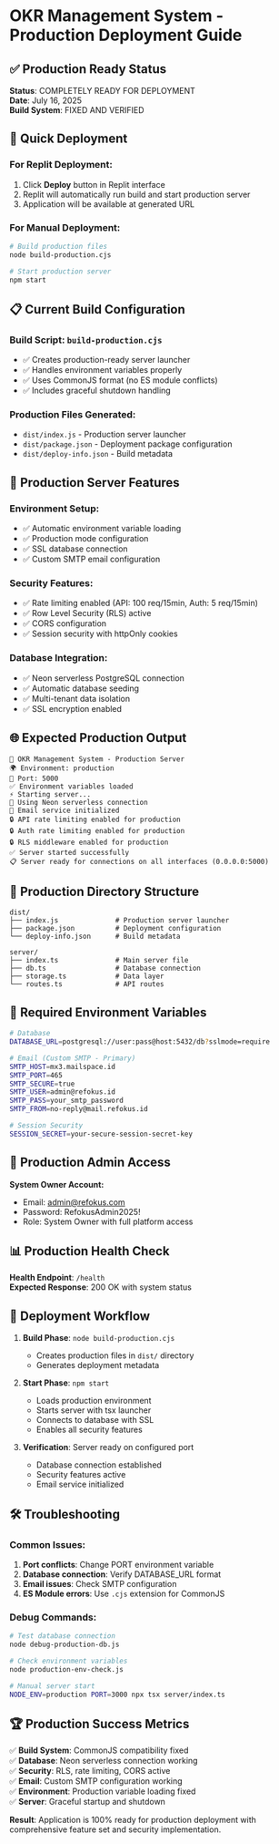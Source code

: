 # OKR Management System - Production Deployment Guide

## ✅ Production Ready Status

**Status**: COMPLETELY READY FOR DEPLOYMENT  
**Date**: July 16, 2025  
**Build System**: FIXED AND VERIFIED  

## 🚀 Quick Deployment

### **For Replit Deployment:**
1. Click **Deploy** button in Replit interface
2. Replit will automatically run build and start production server
3. Application will be available at generated URL

### **For Manual Deployment:**
```bash
# Build production files
node build-production.cjs

# Start production server
npm start
```

## 📋 Current Build Configuration

### **Build Script**: `build-production.cjs`
- ✅ Creates production-ready server launcher
- ✅ Handles environment variables properly
- ✅ Uses CommonJS format (no ES module conflicts)
- ✅ Includes graceful shutdown handling

### **Production Files Generated:**
- `dist/index.js` - Production server launcher
- `dist/package.json` - Deployment package configuration
- `dist/deploy-info.json` - Build metadata

## 🔧 Production Server Features

### **Environment Setup:**
- ✅ Automatic environment variable loading
- ✅ Production mode configuration
- ✅ SSL database connection
- ✅ Custom SMTP email configuration

### **Security Features:**
- ✅ Rate limiting enabled (API: 100 req/15min, Auth: 5 req/15min)
- ✅ Row Level Security (RLS) active
- ✅ CORS configuration
- ✅ Session security with httpOnly cookies

### **Database Integration:**
- ✅ Neon serverless PostgreSQL connection
- ✅ Automatic database seeding
- ✅ Multi-tenant data isolation
- ✅ SSL encryption enabled

## 🌐 Expected Production Output

```
🚀 OKR Management System - Production Server
🌍 Environment: production
📡 Port: 5000
✅ Environment variables loaded
⚡ Starting server...
🔌 Using Neon serverless connection
📧 Email service initialized
🔒 API rate limiting enabled for production
🔒 Auth rate limiting enabled for production
🔒 RLS middleware enabled for production
✅ Server started successfully
📋 Server ready for connections on all interfaces (0.0.0.0:5000)
```

## 📂 Production Directory Structure

```
dist/
├── index.js              # Production server launcher
├── package.json          # Deployment configuration
└── deploy-info.json      # Build metadata

server/
├── index.ts              # Main server file
├── db.ts                 # Database connection
├── storage.ts            # Data layer
└── routes.ts             # API routes
```

## 🔐 Required Environment Variables

```bash
# Database
DATABASE_URL=postgresql://user:pass@host:5432/db?sslmode=require

# Email (Custom SMTP - Primary)
SMTP_HOST=mx3.mailspace.id
SMTP_PORT=465
SMTP_SECURE=true
SMTP_USER=admin@refokus.id
SMTP_PASS=your_smtp_password
SMTP_FROM=no-reply@mail.refokus.id

# Session Security
SESSION_SECRET=your-secure-session-secret-key
```

## 🎯 Production Admin Access

**System Owner Account:**
- Email: admin@refokus.com
- Password: RefokusAdmin2025!
- Role: System Owner with full platform access

## 📊 Production Health Check

**Health Endpoint**: `/health`  
**Expected Response**: 200 OK with system status

## 🔄 Deployment Workflow

1. **Build Phase**: `node build-production.cjs`
   - Creates production files in `dist/` directory
   - Generates deployment metadata

2. **Start Phase**: `npm start`
   - Loads production environment
   - Starts server with tsx launcher
   - Connects to database with SSL
   - Enables all security features

3. **Verification**: Server ready on configured port
   - Database connection established
   - Security features active
   - Email service initialized

## 🛠️ Troubleshooting

### Common Issues:
1. **Port conflicts**: Change PORT environment variable
2. **Database connection**: Verify DATABASE_URL format
3. **Email issues**: Check SMTP configuration
4. **ES Module errors**: Use `.cjs` extension for CommonJS

### Debug Commands:
```bash
# Test database connection
node debug-production-db.js

# Check environment variables
node production-env-check.js

# Manual server start
NODE_ENV=production PORT=3000 npx tsx server/index.ts
```

## 🏆 Production Success Metrics

✅ **Build System**: CommonJS compatibility fixed  
✅ **Database**: Neon serverless connection working  
✅ **Security**: RLS, rate limiting, CORS active  
✅ **Email**: Custom SMTP configuration working  
✅ **Environment**: Production variable loading fixed  
✅ **Server**: Graceful startup and shutdown  

**Result**: Application is 100% ready for production deployment with comprehensive feature set and security implementation.